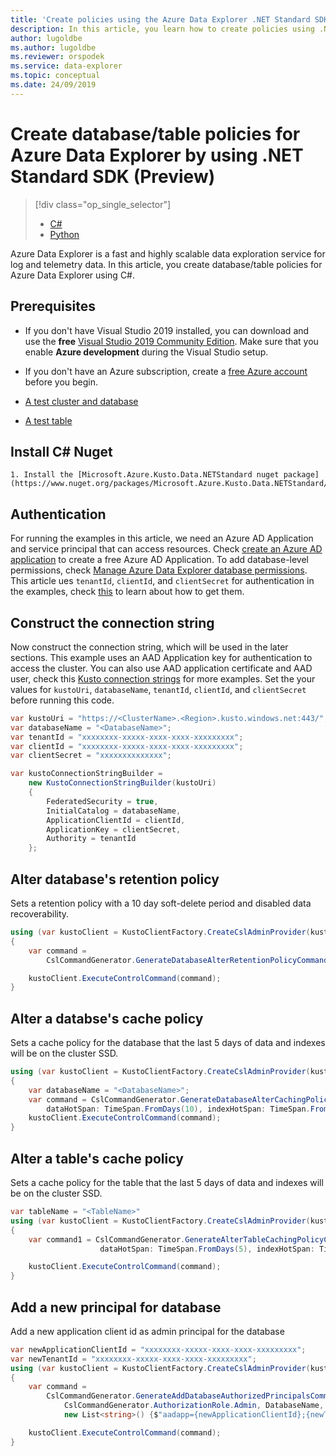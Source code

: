 ```yaml
---
title: 'Create policies using the Azure Data Explorer .NET Standard SDK (Preview)'
description: In this article, you learn how to create policies using .NET Standard SDK.
author: lugoldbe
ms.author: lugoldbe
ms.reviewer: orspodek
ms.service: data-explorer
ms.topic: conceptual
ms.date: 24/09/2019
---
```


# Create database/table policies for Azure Data Explorer by using .NET Standard SDK (Preview)

> [!div class="op_single_selector"]
> * [C#](database-table-policies-csharp.md)
> * [Python](database-table-policies-python.md)
>

Azure Data Explorer is a fast and highly scalable data exploration service for log and telemetry data. In this article, you create database/table policies for Azure Data Explorer using C#.

## Prerequisites

* If you don't have Visual Studio 2019 installed, you can download and use the **free** [Visual Studio 2019 Community Edition](https://www.visualstudio.com/downloads/). Make sure that you enable **Azure development** during the Visual Studio setup.

* If you don't have an Azure subscription, create a [free Azure account](https://azure.microsoft.com/free/) before you begin.

* [A test cluster and database](create-cluster-database-csharp.md)

* [A test table](net-standard-ingest-data.md)

## Install C# Nuget

```
1. Install the [Microsoft.Azure.Kusto.Data.NETStandard nuget package](https://www.nuget.org/packages/Microsoft.Azure.Kusto.Data.NETStandard/).
```
## Authentication
For running the examples in this article, we need an Azure AD Application and service principal that can access resources. Check [create an Azure AD application](https://docs.microsoft.com/en-us/azure/active-directory/develop/howto-create-service-principal-portal) to create a free Azure AD Application. To add database-level permissions, check [Manage Azure Data Explorer database permissions](https://docs.microsoft.com/bs-latn-ba/azure/data-explorer/manage-database-permissions). This article ues `tenantId`, `clientId`, and `clientSecret` for authentication in the examples, check [this](https://docs.microsoft.com/en-us/azure/active-directory/develop/howto-create-service-principal-portal) to learn about how to get them.

## Construct the connection string
Now construct the connection string, which will be used in the later sections. This example uses an AAD Application key for authentication to access the cluster. You can also use AAD application certificate and AAD user, check this [Kusto connection strings](https://docs.microsoft.com/en-us/azure/kusto/api/connection-strings/kusto) for more examples. Set the your values for `kustoUri`, `databaseName`, `tenantId`, `clientId`, and `clientSecret` before running this code.

```csharp
var kustoUri = "https://<ClusterName>.<Region>.kusto.windows.net:443/";
var databaseName = "<DatabaseName>";
var tenantId = "xxxxxxxx-xxxxx-xxxx-xxxx-xxxxxxxxx";
var clientId = "xxxxxxxx-xxxxx-xxxx-xxxx-xxxxxxxxx";
var clientSecret = "xxxxxxxxxxxxxx";

var kustoConnectionStringBuilder =
    new KustoConnectionStringBuilder(kustoUri)
    {
        FederatedSecurity = true,
        InitialCatalog = databaseName,
        ApplicationClientId = clientId,
        ApplicationKey = clientSecret,
        Authority = tenantId
    };
```

## Alter database's retention policy
Sets a retention policy with a 10 day soft-delete period and disabled data recoverability.

```csharp
using (var kustoClient = KustoClientFactory.CreateCslAdminProvider(kustoConnectionStringBuilder))
{
    var command =
        CslCommandGenerator.GenerateDatabaseAlterRetentionPolicyCommand(databaseName:databaseName, new DataRetentionPolicy(TimeSpan.FromDays(10), DataRecoverability.Disabled));

    kustoClient.ExecuteControlCommand(command);
}
```

## Alter a databse's cache policy
Sets a cache policy for the database that the last 5 days of data and indexes will be on the cluster SSD.

```csharp
using (var kustoClient = KustoClientFactory.CreateCslAdminProvider(kustoConnectionStringBuilder))
{
    var databaseName = "<DatabaseName>";
    var command = CslCommandGenerator.GenerateDatabaseAlterCachingPolicyCommand(databaseName: databaseName,
        dataHotSpan: TimeSpan.FromDays(10), indexHotSpan: TimeSpan.FromDays(10));
    kustoClient.ExecuteControlCommand(command);
}
```

## Alter a table's cache policy
Sets a cache policy for the table that the last 5 days of data and indexes will be on the cluster SSD.

```csharp
var tableName = "<TableName>"
using (var kustoClient = KustoClientFactory.CreateCslAdminProvider(kustoConnectionStringBuilder))
{
    var command1 = CslCommandGenerator.GenerateAlterTableCachingPolicyCommand(tableName: tableName,
                    dataHotSpan: TimeSpan.FromDays(5), indexHotSpan: TimeSpan.FromDays(5));

    kustoClient.ExecuteControlCommand(command);
}
```

## Add a new principal for database
Add a new application client id as admin principal for the database

```csharp
var newApplicationClientId = "xxxxxxxx-xxxxx-xxxx-xxxx-xxxxxxxxx";
var newTenantId = "xxxxxxxx-xxxxx-xxxx-xxxx-xxxxxxxxx";
using (var kustoClient = KustoClientFactory.CreateCslAdminProvider(kustoConnectionStringBuilder))
{
    var command =
        CslCommandGenerator.GenerateAddDatabaseAuthorizedPrincipalsCommand(
            CslCommandGenerator.AuthorizationRole.Admin, DatabaseName,
            new List<string>() {$"aadapp={newApplicationClientId};{newTenantId}"});

    kustoClient.ExecuteControlCommand(command);
}
```
